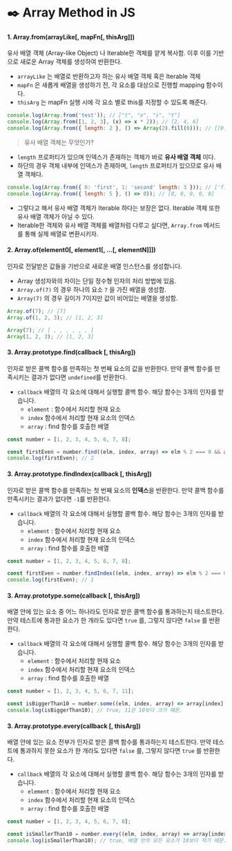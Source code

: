 # ✒️ Array Method in JS

#### 1. Array.from(arrayLike[, mapFn[, thisArg]])

유사 배열 객체 (Array-like Object) 나 Iterable한 객체를 얕게 복사함.
이후 이를 기반으로 새로운 Array 객체를 생성하여 반환한다.

-   `arrayLike` 는 배열로 반환하고자 하는 유사 배열 객체 혹은 Iterable 객체
-   `mapFn` 은 새롭게 배열을 생성하기 전, 각 요소를 대상으로 진행할 mapping 함수이다.
-   `thisArg` 는 mapFn 실행 시에 각 요소 별로 this를 지정할 수 있도록 해준다.

```javascript
console.log(Array.from('test')); // ["t", "e", "s", "t"]
console.log(Array.from([1, 2, 3], (x) => x * 2)); // [2, 4, 6]
console.log(Array.from({ length: 2 }, () => Array(2).fill(0))); // [[0, 0], [0, 0]]
```

> 유사 배열 객체는 무엇인가?

-   `length` 프로퍼티가 있으며 인덱스가 존재하는 객체가 바로 **유사 배열 객체** 이다.
-   하단의 경우 객체 내부에 인덱스가 존재하며, `length` 프로퍼티가 있으므로 유사 배열 객체다.

```javascript
console.log(Array.from({ 0: 'first', 1: 'second' length: 3 })); // ['first', 'second', undefined]
console.log(Array.from({ length: 5 }, () => 0)); // [0, 0, 0, 0, 0]
```

-   그렇다고 해서 유사 배열 객체가 Iterable 하다는 보장은 없다. Iterable 객체 또한 유사 배열 객체가 아닐 수 있다.
-   Iterable한 객체와 유사 배열 객체를 배열처럼 다루고 싶다면, `Array.from` 메서드를 통해 실제 배열로 변환시키자.

#### 2. Array.of(element0[, element1[, ...[, elementN]]])

인자로 전달받은 값들을 기반으로 새로운 배열 인스턴스를 생성합니다.

-   Array 생성자와의 차이는 단일 정수형 인자의 처리 방법에 있음.
-   `Array.of(7)` 의 경우 하나의 요소 `7` 을 가진 배열을 생성함.
-   `Array(7)` 의 경우 길이가 7이지만 값이 비어있는 배열을 생성함.

```javascript
Array.of(7); // [7]
Array.of(1, 2, 3); // [1, 2, 3]

Array(7); // [ , , , , , , ]
Array(1, 2, 3); // [1, 2, 3]
```

#### 3. Array.prototype.find(callback [, thisArg])

인자로 받은 콜백 함수를 만족하는 첫 번째 요소의 값을 반환한다.
만약 콜백 함수를 만족시키는 결과가 없다면 `undefined`를 반환한다.

-   `callback` 배열의 각 요소에 대해서 실행할 콜백 함수. 해당 함수는 3개의 인자를 받습니다.
    -   `element` : 함수에서 처리할 현재 요소
    -   `index` 함수에서 처리할 현재 요소의 인덱스
    -   `array` : find 함수를 호출한 배열

```javascript
const number = [1, 2, 3, 4, 5, 6, 7, 8];

const firstEven = number.find((elm, index, array) => elm % 2 === 0 && array[index] % 2 === 0);
console.log(firstEven); // 2
```

#### 3. Array.prototype.findIndex(callback [, thisArg])

인자로 받은 콜백 함수를 만족하는 첫 번째 요소의 **인덱스**을 반환한다.
만약 콜백 함수를 만족시키는 결과가 없다면 `-1`를 반환한다.

-   `callback` 배열의 각 요소에 대해서 실행할 콜백 함수. 해당 함수는 3개의 인자를 받습니다.
    -   `element` : 함수에서 처리할 현재 요소
    -   `index` 함수에서 처리할 현재 요소의 인덱스
    -   `array` : find 함수를 호출한 배열

```javascript
const number = [1, 2, 3, 4, 5, 6, 7, 8];

const firstEven = number.findIndex((elm, index, array) => elm % 2 === 0 && array[index] % 2 === 0);
console.log(firstEven); // 1
```

#### 3. Array.prototype.some(callback [, thisArg])

배열 안에 있는 요소 중 어느 하나라도 인자로 받은 콜백 함수를 통과하는지 테스트한다.
만약 테스트에 통과한 요소가 한 개라도 있다면 `true` 를, 그렇지 않다면 `false` 를 반환한다.

-   `callback` 배열의 각 요소에 대해서 실행할 콜백 함수. 해당 함수는 3개의 인자를 받습니다.
    -   `element` : 함수에서 처리할 현재 요소
    -   `index` 함수에서 처리할 현재 요소의 인덱스
    -   `array` : find 함수를 호출한 배열

```javascript
const number = [1, 2, 3, 4, 5, 6, 7, 11];

const isBiggerThan10 = number.some((elm, index, array) => array[index] > 10);
console.log(isBiggerThan10); // true, 11은 10보다 크기 때문.
```

#### 3. Array.prototype.every(callback [, thisArg])

배열 안에 있는 요소 전부가 인자로 받은 콜백 함수를 통과하는지 테스트한다.
만약 테스트에 통과하지 못한 요소가 한 개라도 있다면 `false` 를, 그렇지 않다면 `true` 를 반환한다.

-   `callback` 배열의 각 요소에 대해서 실행할 콜백 함수. 해당 함수는 3개의 인자를 받습니다.
    -   `element` : 함수에서 처리할 현재 요소
    -   `index` 함수에서 처리할 현재 요소의 인덱스
    -   `array` : find 함수를 호출한 배열

```javascript
const number = [1, 2, 3, 4, 5, 6, 7, 8];

const isSmallerThan10 = number.every((elm, index, array) => array[index] < 10);
console.log(isSmallerThan10); // true, 배열 안의 모든 요소가 10보다 작기 때문.
```
